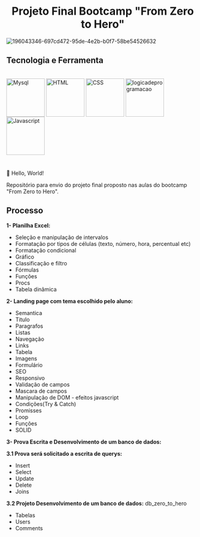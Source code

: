 <h1 align="center"> Projeto Final Bootcamp "From Zero to Hero" </h1>

![196043346-697cd472-95de-4e2b-b0f7-58be54526632](https://user-images.githubusercontent.com/79115923/196059915-270884ec-005a-4d2f-94d8-86e0912efaa1.png)

<h2>Tecnologia e Ferramenta</h2>
<div style-"display:inline_block"><br>
<img align="center" alt="Mysql" height="100" width="100" src="https://cdn.jsdelivr.net/gh/devicons/devicon/icons/mysql/mysql-original.svg"/>     
<img align="center" alt="HTML" height="100" width="100" src="https://cdn.jsdelivr.net/gh/devicons/devicon/icons/html5/html5-original.svg" />
<img align="center" alt="CSS" height="100" width="100" src="https://cdn.jsdelivr.net/gh/devicons/devicon/icons/css3/css3-original.svg" />
<img align="center" alt="logicadeprogramacao" height="100" width="100" src="https://i.imgur.com/UYztZHX.png"/>
<img align="center" alt="Javascript" height="100" width="100" src="https://cdn.jsdelivr.net/gh/devicons/devicon/icons/javascript/javascript-original.svg" />
</div>

#

👋 Hello, World!

Repositório para envio do projeto final proposto nas aulas do bootcamp "From Zero to Hero".

<h2> Processo </h2>

**1- Planilha Excel:**

- Seleção e manipulação de intervalos
- Formatação por tipos de células (texto, número, hora, percentual etc)
- Formatação condicional
- Gráfico
- Classificação e filtro
- Fórmulas
- Funções
- Procs
- Tabela dinâmica

**2- Landing page com tema escolhido pelo aluno:**

- Semantica
- Titulo
- Paragrafos
- Listas
- Navegação
- Links
- Tabela
- Imagens
- Formulário
- SEO
- Responsivo
- Validação de campos
- Mascara de campos
- Manipulação de DOM - efeitos javascript
- Condições(Try & Catch)
- Promisses
- Loop
- Funções
- SOLID

**3- Prova Escrita e Desenvolvimento de um banco de dados:**

**3.1 Prova será solicitado a escrita de querys:**

- Insert
- Select
- Update
- Delete
- Joins

**3.2 Projeto Desenvolvimento de um banco de dados:**
db_zero_to_hero

- Tabelas
- Users 
- Comments
